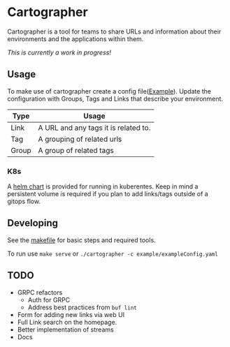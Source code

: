 # Cartographer

Cartographer is a tool for teams to share URLs and information about their environments and the applications within them.

*This is currently a work in progress!*

## Usage

To make use of cartographer create a config file([Example](example/exampleConfig.yaml)). Update the configuration with Groups, Tags and Links that describe your environment.

| Type | Usage | 
| ---- | ----- |
| Link | A URL and any tags it is related to. |
| Tag | A grouping of related urls |
| Group | A group of related tags |

### K8s

A [helm chart](charts/cartographer/values.yaml)  is provided for running in kuberentes. Keep in mind a persistent volume is required if you plan to add links/tags outside of a gitops flow.

## Developing

See the [makefile](Makefile) for basic steps and required tools.

To run use `make serve` or `./cartographer -c example/exampleConfig.yaml`

## TODO

* GRPC refactors
  * Auth for GRPC
  * Address best practices from `buf lint`
* Form for adding new links via web UI
* Full Link search on the homepage.
* Better implementation of streams 
* Docs
